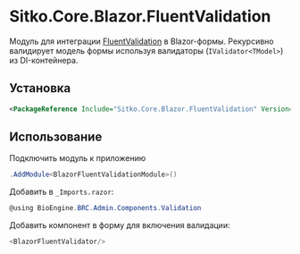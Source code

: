 ﻿# Sitko.Core.Blazor.FluentValidation

Модуль для интеграции [FluentValidation](https://fluentvalidation.net/) в Blazor-формы. Рекурсивно валидирует модель формы используя валидаторы (`IValidator<TModel>`) из DI-контейнера.

## Установка

```xml
<PackageReference Include="Sitko.Core.Blazor.FluentValidation" Version="4.3.0"/>
```

## Использование

Подключить модуль к приложению

```c#
.AddModule<BlazorFluentValidationModule>()
```

Добавить в `_Imports.razor`:

```c#
@using BioEngine.BRC.Admin.Components.Validation
```

Добавить компонент в форму для включения валидации:

```c#
<BlazorFluentValidator/>
```

